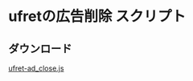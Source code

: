 # ufretの広告削除 スクリプト

## ダウンロード
<a href= "https://github.com/iorin006/ufret-ad_closer/raw/main/ufret-ad_close.js" >ufret-ad_close.js</a>
